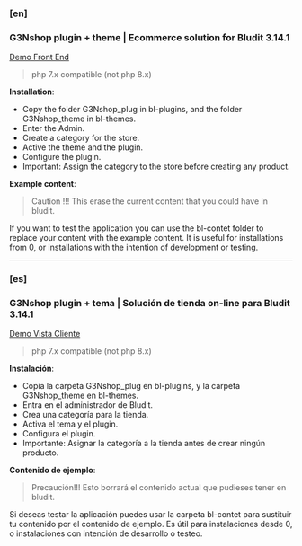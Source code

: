 ### [en]
### G3Nshop plugin + theme | Ecommerce solution for Bludit 3.14.1
[Demo Front End](https://css-proyectos.x10.bz/)

> php 7.x compatible (not php 8.x)

**Installation**:

- Copy the folder G3Nshop_plug in bl-plugins, and the folder G3Nshop_theme in bl-themes.
- Enter the Admin.
- Create a category for the store.
- Active the theme and the plugin.
- Configure the plugin.
- Important: Assign the category to the store before creating any product.

**Example content**:

> Caution !!!
> This erase the current content that you could have in bludit.

If you want to test the application you can use the bl-contet folder to replace your content with the example content.
It is useful for installations from 0, or installations with the intention of development or testing.

---

### [es]
### G3Nshop plugin + tema | Solución de tienda on-line para Bludit 3.14.1
[Demo Vista Cliente](https://css-proyectos.x10.bz/)

> php 7.x compatible (not php 8.x)

**Instalación**:

- Copia la carpeta G3Nshop_plug en bl-plugins, y la carpeta G3Nshop_theme en bl-themes.
- Entra en el administrador de Bludit.
- Crea una categoría para la tienda.
- Activa el tema y el plugin.
- Configura el plugin.
- Importante: Asignar la categoría a la tienda antes de crear ningún producto.

**Contenido de ejemplo**:

> Precaución!!!
> Esto borrará el contenido actual que pudieses tener en bludit.

Si deseas testar la aplicación puedes usar la carpeta bl-contet para sustituir tu contenido por el contenido de ejemplo.
Es útil para instalaciones desde 0, o instalaciones con intención de desarrollo o testeo.
